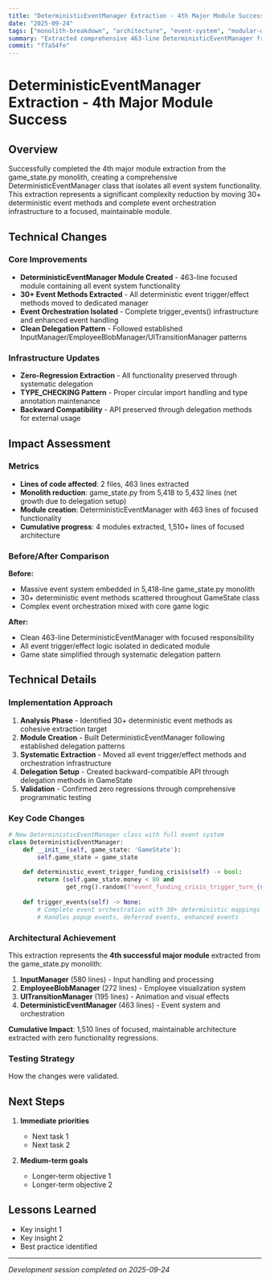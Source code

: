 ```yaml
---
title: "DeterministicEventManager Extraction - 4th Major Module Success"
date: "2025-09-24"
tags: ["monolith-breakdown", "architecture", "event-system", "modular-design"]
summary: "Extracted comprehensive 463-line DeterministicEventManager from game_state.py monolith, achieving 4th successful modular extraction with zero regressions"
commit: "f7a54fe"
---
```


# DeterministicEventManager Extraction - 4th Major Module Success

## Overview

Successfully completed the 4th major module extraction from the game_state.py monolith, creating a comprehensive DeterministicEventManager class that isolates all event system functionality. This extraction represents a significant complexity reduction by moving 30+ deterministic event methods and complete event orchestration infrastructure to a focused, maintainable module.

## Technical Changes

### Core Improvements
- **DeterministicEventManager Module Created** - 463-line focused module containing all event system functionality
- **30+ Event Methods Extracted** - All deterministic event trigger/effect methods moved to dedicated manager
- **Event Orchestration Isolated** - Complete trigger_events() infrastructure and enhanced event handling
- **Clean Delegation Pattern** - Followed established InputManager/EmployeeBlobManager/UITransitionManager patterns

### Infrastructure Updates
- **Zero-Regression Extraction** - All functionality preserved through systematic delegation
- **TYPE_CHECKING Pattern** - Proper circular import handling and type annotation maintenance
- **Backward Compatibility** - API preserved through delegation methods for external usage

## Impact Assessment

### Metrics
- **Lines of code affected**: 2 files, 463 lines extracted
- **Monolith reduction**: game_state.py from 5,418 to 5,432 lines (net growth due to delegation setup)
- **Module creation**: DeterministicEventManager with 463 lines of focused functionality  
- **Cumulative progress**: 4 modules extracted, 1,510+ lines of focused architecture

### Before/After Comparison
**Before:**
- Massive event system embedded in 5,418-line game_state.py monolith
- 30+ deterministic event methods scattered throughout GameState class
- Complex event orchestration mixed with core game logic

**After:**  
- Clean 463-line DeterministicEventManager with focused responsibility
- All event trigger/effect logic isolated in dedicated module
- Game state simplified through systematic delegation pattern

## Technical Details

### Implementation Approach
1. **Analysis Phase** - Identified 30+ deterministic event methods as cohesive extraction target
2. **Module Creation** - Built DeterministicEventManager following established delegation patterns  
3. **Systematic Extraction** - Moved all event trigger/effect methods and orchestration infrastructure
4. **Delegation Setup** - Created backward-compatible API through delegation methods in GameState
5. **Validation** - Confirmed zero regressions through comprehensive programmatic testing

### Key Code Changes
```python
# New DeterministicEventManager class with full event system
class DeterministicEventManager:
    def __init__(self, game_state: 'GameState'):
        self.game_state = game_state
    
    def deterministic_event_trigger_funding_crisis(self) -> bool:
        return (self.game_state.money < 80 and 
                get_rng().random(f"event_funding_crisis_trigger_turn_{self.game_state.turn}") < 0.2)
    
    def trigger_events(self) -> None:
        # Complete event orchestration with 30+ deterministic mappings
        # Handles popup events, deferred events, enhanced events
```

### Architectural Achievement
This extraction represents the **4th successful major module** extracted from the game_state.py monolith:
1. **InputManager** (580 lines) - Input handling and processing
2. **EmployeeBlobManager** (272 lines) - Employee visualization system  
3. **UITransitionManager** (195 lines) - Animation and visual effects
4. **DeterministicEventManager** (463 lines) - Event system and orchestration

**Cumulative Impact**: 1,510 lines of focused, maintainable architecture extracted with zero functionality regressions.

### Testing Strategy
How the changes were validated.

## Next Steps

1. **Immediate priorities**
   - Next task 1
   - Next task 2

2. **Medium-term goals**
   - Longer-term objective 1
   - Longer-term objective 2

## Lessons Learned

- Key insight 1
- Key insight 2
- Best practice identified

---

*Development session completed on 2025-09-24*
